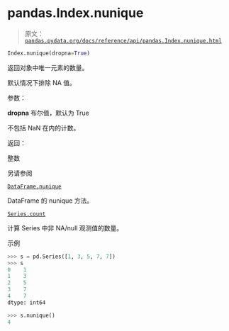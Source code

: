 # pandas.Index.nunique

> 原文：[`pandas.pydata.org/docs/reference/api/pandas.Index.nunique.html`](https://pandas.pydata.org/docs/reference/api/pandas.Index.nunique.html)

```py
Index.nunique(dropna=True)
```

返回对象中唯一元素的数量。

默认情况下排除 NA 值。

参数：

**dropna** 布尔值，默认为 True

不包括 NaN 在内的计数。

返回：

整数

另请参阅

[`DataFrame.nunique`](https://pandas.pydata.org/docs/reference/api/pandas.DataFrame.nunique.html#pandas.DataFrame.nunique "pandas.DataFrame.nunique")

DataFrame 的 nunique 方法。

[`Series.count`](https://pandas.pydata.org/docs/reference/api/pandas.Series.count.html#pandas.Series.count "pandas.Series.count")

计算 Series 中非 NA/null 观测值的数量。

示例

```py
>>> s = pd.Series([1, 3, 5, 7, 7])
>>> s
0    1
1    3
2    5
3    7
4    7
dtype: int64 
```

```py
>>> s.nunique()
4 
```
